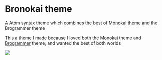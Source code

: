 # Bronokai theme

A Atom syntax theme which combines the best of Monokai theme and the Brogrammer theme

This a theme I made because I loved both the [Monokai](https://atom.io/themes/monokai) theme and [Brogrammer](https://atom.io/themes/brogrammer-syntax) theme, and wanted the best of both worlds

![](https://cloud.githubusercontent.com/assets/1541665/5983525/f5885e4c-a8c5-11e4-82b8-6158f15e886b.png)
